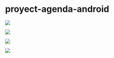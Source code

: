 # proyect-agenda-android

![](https://github.com/osvaldo-o/proyect-agenda-android/blob/main/screenshots/image_1.jpeg)

![](https://github.com/osvaldo-o/proyect-agenda-android/blob/main/screenshots/image_3.jpeg)

![](https://github.com/osvaldo-o/proyect-agenda-android/blob/main/screenshots/image_2.jpeg)

![](https://github.com/osvaldo-o/proyect-agenda-android/blob/main/screenshots/image_4.jpeg)
